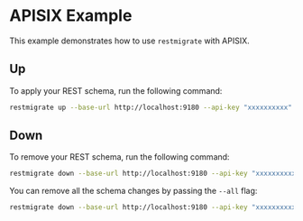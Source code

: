 # APISIX Example

This example demonstrates how to use `restmigrate` with APISIX.

## Up

To apply your REST schema, run the following command:

```bash
restmigrate up --base-url http://localhost:9180 --api-key "xxxxxxxxxx" --type apisix
```

## Down

To remove your REST schema, run the following command:

```bash
restmigrate down --base-url http://localhost:9180 --api-key "xxxxxxxxxx" --type apisix
```

You can remove all the schema changes by passing the `--all` flag:

```bash
restmigrate down --base-url http://localhost:9180 --api-key "xxxxxxxxxx" --type apisix --all
```